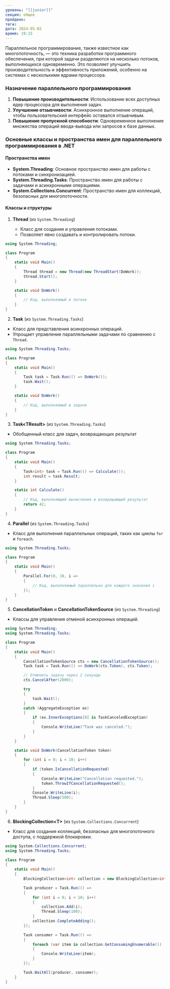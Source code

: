 ```yaml
---
уровень: "[[junior]]"
секция: общее
пройдено: 
теги: 
дата: 2024-05-02
время: 19:15
---
```


Параллельное программирование, также известное как многопоточность, — это техника разработки программного обеспечения, при которой задачи разделяются на несколько потоков, выполняющихся одновременно. Это позволяет улучшить производительность и эффективность приложений, особенно на системах с несколькими ядрами процессора.

### Назначение параллельного программирования

1. **Повышение производительности**: Использование всех доступных ядер процессора для выполнения задач.
2. **Улучшение отзывчивости**: Асинхронное выполнение операций, чтобы пользовательский интерфейс оставался отзывчивым.
3. **Повышение пропускной способности**: Одновременное выполнение множества операций ввода-вывода или запросов к базе данных.

### Основные классы и пространства имен для параллельного программирования в .NET

#### Пространства имен

- **System.Threading**: Основное пространство имен для работы с потоками и синхронизацией.
- **System.Threading.Tasks**: Пространство имен для работы с задачами и асинхронными операциями.
- **System.Collections.Concurrent**: Пространство имен для коллекций, безопасных для многопоточности.

#### Классы и структуры

1. **Thread** (из `System.Threading`)
    
    - Класс для создания и управления потоками.
    - Позволяет явно создавать и контролировать потоки.

```csharp
using System.Threading;

class Program
{
    static void Main()
    {
        Thread thread = new Thread(new ThreadStart(DoWork));
        thread.Start();
    }

    static void DoWork()
    {
        // Код, выполняемый в потоке
    }
}
```

2. **Task** (из `System.Threading.Tasks`)

- Класс для представления асинхронных операций.
- Упрощает управление параллельными задачами по сравнению с `Thread`.

```csharp
using System.Threading.Tasks;

class Program
{
    static void Main()
    {
        Task task = Task.Run(() => DoWork());
        task.Wait();
    }

    static void DoWork()
    {
        // Код, выполняемый в задаче
    }
}
```

3. **Task\<TResult>** (из `System.Threading.Tasks`)

- Обобщенный класс для задач, возвращающих результат

```csharp
using System.Threading.Tasks;

class Program
{
    static void Main()
    {
        Task<int> task = Task.Run(() => Calculate());
        int result = task.Result;
    }

    static int Calculate()
    {
        // Код, выполняющий вычисления и возвращающий результат
        return 42;
    }
}
```

4. **Parallel** (из `System.Threading.Tasks`)

- Класс для выполнения параллельных операций, таких как циклы `for` и `foreach`.

```csharp
using System.Threading.Tasks;

class Program
{
    static void Main()
    {
        Parallel.For(0, 10, i =>
        {
            // Код, выполняемый параллельно для каждого значения i
        });
    }
}
```

5. **CancellationToken** и **CancellationTokenSource** (из `System.Threading`)

- Классы для управления отменой асинхронных операций.

```csharp
using System.Threading;
using System.Threading.Tasks;

class Program
{
    static void Main()
    {
        CancellationTokenSource cts = new CancellationTokenSource();
        Task task = Task.Run(() => DoWork(cts.Token), cts.Token);

        // Отменить задачу через 2 секунды
        cts.CancelAfter(2000);

        try
        {
            task.Wait();
        }
        catch (AggregateException ex)
        {
            if (ex.InnerExceptions[0] is TaskCanceledException)
            {
                Console.WriteLine("Task was canceled.");
            }
        }
    }

    static void DoWork(CancellationToken token)
    {
        for (int i = 0; i < 10; i++)
        {
            if (token.IsCancellationRequested)
            {
                Console.WriteLine("Cancellation requested.");
                token.ThrowIfCancellationRequested();
            }
            Console.WriteLine(i);
            Thread.Sleep(500);
        }
    }
}
```

6. **BlockingCollection\<T>** (из `System.Collections.Concurrent`)

- Класс для создания коллекций, безопасных для многопоточного доступа, с поддержкой блокировки.

```csharp
using System.Collections.Concurrent;
using System.Threading.Tasks;

class Program
{
    static void Main()
    {
        BlockingCollection<int> collection = new BlockingCollection<int>();

        Task producer = Task.Run(() =>
        {
            for (int i = 0; i < 10; i++)
            {
                collection.Add(i);
                Thread.Sleep(100);
            }
            collection.CompleteAdding();
        });

        Task consumer = Task.Run(() =>
        {
            foreach (var item in collection.GetConsumingEnumerable())
            {
                Console.WriteLine(item);
            }
        });

        Task.WaitAll(producer, consumer);
    }
}
```